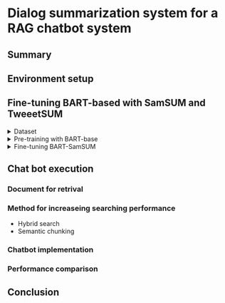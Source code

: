 # Dialog summarization system for a RAG chatbot system

## Summary
## Environment setup
## Fine-tuning BART-based with SamSUM and TweeetSUM
<details>
<summary> Dataset</summary>
In this project, I will conduct on a 2 public dataset called SamSUM(2019) and TweetSUM(2021), in which the 1st will be used for pre-trained and the last one is used for fine-tune purpose.
I have already uploaded 2 datasets to this repos. If you are interested in the original dataset, please see the link below each type of dataset.
 
- SamSUM dataset:
 SamSUM is a dataset with the format of messenger-like conversations with summaries, with style and register are diversified.
![Header](./Image/DatasetPreparation/samsum_dataset.png)
Dataset link: [Dataset/SamSUM](./Dataset/SamSUM) . For the orignal one, please visit this site [SamSUM](https://paperswithcode.com/dataset/samsum-corpus)
- TweetSUM dataset:
TweetSUM is a dataset focused on summarization of dialogs, which represents the rich domain of Twitter customer care conversations
![Header](./Image/DatasetPreparation/TweetSUM_dataset.png)
Dataset link: [Dataset/TweetSUM](./Dataset/TweetSUM)  . For the orignal one, please visit this site [TweetSUM](https://github.com/guyfe/Tweetsumm)

Both the dataset will be pre-processed by this script before being fine-tuned by BART-based:
![Header](./Image/DatasetPreparation/preprocessing_dataset.png) 
</details>

<details>
<summary> Pre-training with BART-base</summary>
 BART-based will first be pre-trained with SamSUM dataset in order to have a better understaanding in general chat format, by the following configuration:
 
![Header](./Image/Pre-trained_BART/SamSUM_trainedconfiguration.png) 

After the trainning here are some results in terms of ROUGE score for the pre-trained BART-based:

![Header](./Image/Pre-trained_BART/SamSUM_pretrained_batched.png) 

Final ROUGE score:

![Header](./Image/Pre-trained_BART/SamSUM_ROUGEScore.png) 

Details can be witnessed on wandb records:
![Header](./Image/Pre-trained_BART/SamSUM_train.png) 
![Header](./Image/Pre-trained_BART/SamSUM_eval.png) 

</details>

<details>
<summary> Fine-tuning BART-SamSUM</summary>
 After pre-trainning with BART-based, it will be fine-tuned with TweetSUM for customer-service summary understanding :
 
![Header](./Image/Fine-tuned_BART/TweetSUM_trainconfiguration.png) 

After the trainning here are some results in terms of ROUGE score for the fine-tuned BART-based:

![Header](./Image/Fine-tuned_BART/TweetSUM_Finetuned.png) 

Final ROUGE score:

![Header](./Image/Fine-tuned_BART/TweetSUM_ROUGEScore.png) 

Details can be witnessed on wandb records:
![Header](./Image/Fine-tuned_BART/TweetSUM_trained.png) 
![Header](./Image/Fine-tuned_BART/TweetSUM_eval.png) 
</details>


## Chat bot execution
### Document for retrival
### Method for increaseing searching performance
- Hybrid search
- Semantic chunking
### Chatbot implementation
### Performance comparison
## Conclusion
